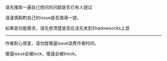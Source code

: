请先搜索一遍自己想问的问题是否已有人提过

请谨慎斟酌自己的issue是否值得一提。

如果是功能需求，请先想清楚是否应该先发到Shadowsocks上游

---

作者耐心很差，请勿提傻逼issue浪费作者时间。

傻逼issue会被lock，傻逼会被block。
